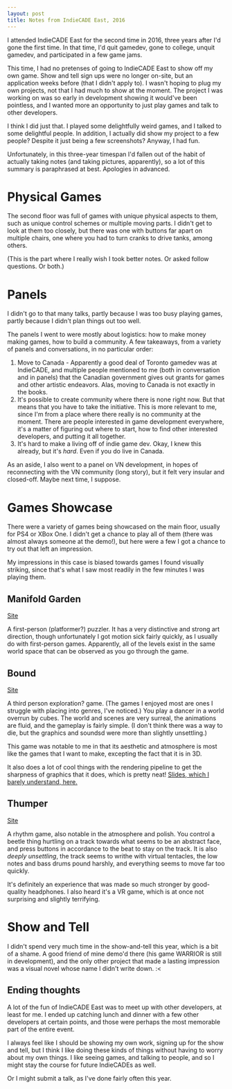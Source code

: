 ```yaml
---
layout: post
title: Notes from IndieCADE East, 2016
---
```


I attended IndieCADE East for the second time in 2016, three years after I'd gone the first time. In that time, I'd quit gamedev, gone to college, unquit gamedev, and participated in a few game jams. 

This time, I had no pretenses of going to IndieCADE East to show off my own game. Show and tell sign ups were no longer on-site, but an application weeks before (that I didn't apply to). I wasn't hoping to plug my own projects, not that I had much to show at the moment. The project I was working on was so early in development showing it would've been pointless, and I wanted more an opportunity to just play games and talk to other developers.

I think I did just that. I played some delightfully weird games, and I talked to some delightful people. In addition, I actually did show my project to a few people? Despite it just being a few screenshots? Anyway, I had fun.

Unfortunately, in this three-year timespan I'd fallen out of the habit of actually taking notes (and taking pictures, apparently), so a lot of this summary is paraphrased at best. Apologies in advanced.

# Physical Games

The second floor was full of games with unique physical aspects to them, such as unique control schemes or multiple moving parts. I didn't get to look at them too closely, but there was one with buttons far apart on multiple chairs, one where you had to turn cranks to drive tanks, among others.

(This is the part where I really wish I took better notes. Or asked follow questions. Or both.)

# Panels

I didn't go to that many talks, partly because I was too busy playing games, partly because I didn't plan things out too well.

The panels I went to were mostly about logistics: how to make money making games, how to build a community. A few takeaways, from a variety of panels and conversations, in no particular order:

1. Move to Canada - Apparently a good deal of Toronto gamedev was at IndieCADE, and multiple people mentioned to me (both in conversation and in panels) that the Canadian government gives out grants for games and other artistic endeavors. Alas, moving to Canada is not exactly in the books.
2. It's possible to create community where there is none right now. But that means that you have to take the initiative. This is more relevant to me, since I'm from a place where there really is no community at the moment. There are people interested in game development everywhere, it's a matter of figuring out where to start, how to find other interested developers, and putting it all together.
3. It's hard to make a living off of indie game dev. Okay, I knew this already, but it's _hard_. Even if you do live in Canada.

As an aside, I also went to a panel on VN development, in hopes of reconnecting with the VN community (long story), but it felt very insular and closed-off. Maybe next time, I suppose.

# Games Showcase

There were a variety of games being showcased on the main floor, usually for PS4 or XBox One. I didn't get a chance to play all of them (there was almost always someone at the demo!), but here were a few I got a chance to try out that left an impression.

My impressions in this case is biased towards games I found visually striking, since that's what I saw most readily in the few minutes I was playing them.

## Manifold Garden

[Site](http://manifold.garden/)

A first-person (platformer?) puzzler. It has a very distinctive and strong art direction, though unfortunately I got motion sick fairly quickly, as I usually do with first-person games. Apparently, all of the levels exist in the same world space that can be observed as you go through the game.

## Bound

[Site](http://bound.playstation.com/)

A third person exploration? game. (The games I enjoyed most are ones I struggle with placing into genres, I've noticed.) You play a dancer in a world overrun by cubes. The world and scenes are very surreal, the animations are fluid, and the gameplay is fairly simple. (I don't think there was a way to die, but the graphics and soundsd were more than slightly unsettling.)

This game was notable to me in that its aesthetic and atmosphere is most like the games that I want to make, excepting the fact that it is in 3D.

It also does a lot of cool things with the rendering pipeline to get the sharpness of graphics that it does, which is pretty neat! [Slides, which I barely understand, here.](https://dl.dropboxusercontent.com/u/40373188/Rendering%20and%20Post-Processing%20Pipeline%20of%20Bound.pdf)

## Thumper

[Site](http://thumpergame.com/)

A rhythm game, also notable in the atmosphere and polish. You control a beetle thing hurtling on a track towards what seems to be an abstract face, and press buttons in accordance to the beat to stay on the track. It is also _deeply unsettling_, the track seems to writhe with virtual tentacles, the low notes and bass drums pound harshly, and everything seems to move far too quickly.

It's definitely an experience that was made so much stronger by good-quality headphones. I also heard it's a VR game, which is at once not surprising and slightly terrifying.

# Show and Tell

I didn't spend very much time in the show-and-tell this year, which is a bit of a shame. A good friend of mine demo'd there (his game WARRIOR is still in development), and the only other project that made a lasting impression was a visual novel whose name I didn't write down. :<

## Ending thoughts

A lot of the fun of IndieCADE East was to meet up with other developers, at least for me. I ended up catching lunch and dinner with a few other developers at certain points, and those were perhaps the most memorable part of the entire event.

I always feel like I should be showing my own work, signing up for the show and tell, but I think I like doing these kinds of things without having to worry about my own things. I like seeing games, and talking to people, and so I might stay the course for future IndieCADEs as well.

Or I might submit a talk, as I've done fairly often this year.